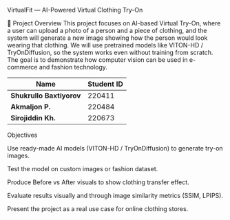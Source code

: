 
VirtualFit — AI-Powered Virtual Clothing Try-On

🎯 Project Overview
This project focuses on AI-based Virtual Try-On, where a user can upload a photo of a person and a piece of clothing, and the system will generate a new image showing how the person would look wearing that clothing.
We will use pretrained models like VITON-HD / TryOnDiffusion, so the system works even without training from scratch.
The goal is to demonstrate how computer vision can be used in e-commerce and fashion technology.

| Name                     | Student ID | 
| ------------------------ | ---------- | 
| **Shukrullo Baxtiyorov** | 220411     | 
| **Akmaljon P.**          | 220484     | 
| **Sirojiddin Kh.**          | 220673     | 

Objectives

Use ready-made AI models (VITON-HD / TryOnDiffusion) to generate try-on images.

Test the model on custom images or fashion dataset.

Produce Before vs After visuals to show clothing transfer effect.

Evaluate results visually and through image similarity metrics (SSIM, LPIPS).

Present the project as a real use case for online clothing stores.
